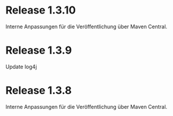 # Release 1.3.10
Interne Anpassungen für die Veröffentlichung über Maven Central.

# Release 1.3.9
Update log4j

# Release 1.3.8
Interne Anpassungen für die Veröffentlichung über Maven Central.

